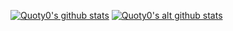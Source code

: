 [![Quoty0's github stats](https://github-readme-stats.vercel.app/api?username=Quoty0)](https://github.com/Quoty0)
[![Quoty0's alt github stats](https://github-readme-stats.vercel.app/api?username=OnixClient-Scripts)](https://github.com/OnixClient-Scripts)
